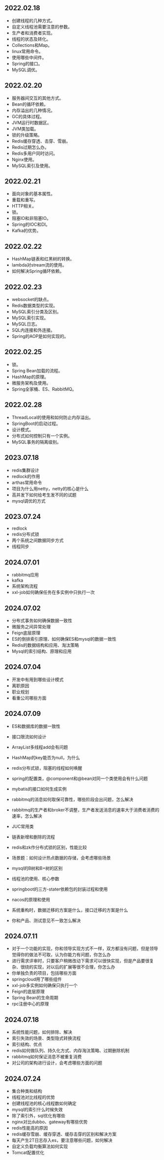 ## 2022.02.18
- 创建线程的几种方式。
- 自定义线程池需要注意的参数。
- 生产者和消费者实现。
- 线程的状态及转化。
- Collections和Map。
- linux常用命令。
- 使用哪些中间件。
- Spring的接口。
- MySQL调优。
## 2022.02.20
- 服务器间交互的其他方式。
- Bean的循环依赖。
- 内存溢出的几种情况。
- GC的具体过程。
- JVM运行时数据区。
- JVM类加载。
- 锁的升级策略。
- Redis缓存穿透、击穿、雪崩。
- Redis过期怎么办。
- Redis多用户同时访问。
- Nginx使用。
- MySQL索引及使用。
## 2022.02.21
- 面向对象的基本属性。
- 重载和重写。
- HTTP相关。
- 锁。
- 阻塞IO和非阻塞IO。
- Spring的IOC和DI。
- Kafka的优势。
## 2022.02.22
- HashMap链表和红黑树的转换。
- lambda对stream流的使用。
- 如何解决Spring循环依赖。
## 2022.02.23
- websocket的缺点。
- Redis数据类型的实现。
- MySQL索引分类及区别。
- MySQL索引实现。
- MySQL日志。
- SQL内连接和外连接。
- Spring的AOP是如何实现的。
## 2022.02.25
- 锁。
- Spring Bean加载的流程。
- HashMap的原理。
- 微服务架构及使用。
- Spring全家桶、ES、RabbitMQ。
## 2022.02.28
- ThreadLocal的使用和如何防止内存溢出。
- SpringBoot的启动过程。
- 设计模式。
- 分布式如何控制只有一个实例。
- MySQL事务的隔离级别。
## 2023.07.18
- redis集群设计
- redlock的作用
- arthas常用命令
- 项目为什么用netty，netty的核心是什么
- 高并发下如何给考生发不同的试题
- mysql调优的方式
## 2023.07.24
- redlock
- redis分布式锁
- 两个系统之间数据同步方式
- 线程同步
## 2024.07.01
- rabbitmq应用
- kafka
- 系统架构流程
- xxl-job如何确保任务在多实例中只执行一次
## 2024.07.02
- 分布式事务如何确保数据一致性
- 微服务之间异常处理
- Feign底层原理
- ES的倒排索引原理、如何确保ES和mysql的数据一致性
- Redis的数据结构和应用、淘汰策略
- Mysql的索引结构、原理和应用
## 2024.07.04
- 开发中有用到哪些设计模式
- 离职原因
- 职业规划
- 看重公司哪些方面
## 2024.07.09
- ES和数据库的数据一致性
- 接口限流如何设计
- ArrayList多线程add会有问题
- HashMap的key能否为null，为什么
- redis分布式锁，阻塞的线程如何唤醒
- spring的配置类，@component和@bean对同一个类使用会有什么问题
- mybatis的接口如何生成实例
- rabbitmq的消息如何取保可靠性，哪些阶段会出问题，怎么解决
- rabbitmq的生产者和broker不调整，生产者发送消息的速率大于消费者消费的速率，怎么解决

- JUC常用类
- 链表新增和删除的流程
- redis和zk作分布式锁的区别，性能比较
- 场景题：如何设计热点数据的存储，会考虑哪些场景
- mysql的B树和B+树的区别
- 线程池的使用、核心参数
- springboot的三方-stater依赖包的封装过程和使用
- nacos的原理和使用
- 系统重构时，数据迁移的方案是什么，接口迁移的方案是什么
- 你和产品、测试意见不一致怎么解决
## 2024.07.11
- 对于一个功能的实现，你和领导实现方式不一样，双方都没有问题，但是领导觉得你的做法不可取，认为你能力有问题，你怎么办
- 进行需求评审时，只要客户稍微改动下需求可以很快实现，但是产品要很复杂、很绕的实现，对以后的扩展等很不合理，你怎么办
- 你单独负责的项目，包括哪些方面
- springcloud用了哪些组件
- xxl-job多实例如何确保只执行一个
- Feign的底层原理
- Spring Bean的生命周期
- rpc注册中心的原理
## 2024.07.18
- 系统性能问题，如何排除、解决
- 索引失效的场景、类型隐式转换流程
- 索引结构、优点
- redis如何做队列、持久化方式、内存淘汰策略、过期删除机制
- rabbitmq如何保证消息不被重复消费
- 对公司的架构进行设计，会考虑哪些方面的问题
## 2024.07.24
- 集合种类和结构
- 线程池对比线程的优势
- 创建线程池的核心线程数如何确定
- mysql的索引什么时候失效
- 除了索引外，sql优化有哪些
- nginx对比dubbo、gateway有哪些优势
- redis性能高的原因
- redis缓存雪崩、缓存穿透、缓存击穿的区别和解决方案
- 每天产生2T日志存入es，要注意哪些问题，如何解决
- 自定义负载均衡算法如何实现
- Tomcat配置优化